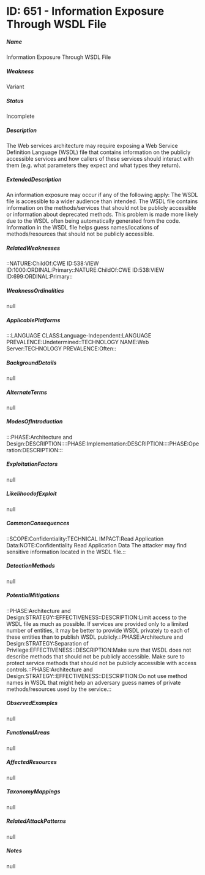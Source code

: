 # ID: 651 - Information Exposure Through WSDL File
<h5>Name</h5>Information Exposure Through WSDL File
<h5>Weakness</h5>Variant
<h5>Status</h5>Incomplete
<h5>Description</h5>The Web services architecture may require exposing a Web Service Definition Language (WSDL) file that contains information on the publicly accessible services and how callers of these services should interact with them (e.g. what parameters they expect and what types they return).
<h5>ExtendedDescription</h5>An information exposure may occur if any of the following apply: The WSDL file is accessible to a wider audience than intended. The WSDL file contains information on the methods/services that should not be publicly accessible or information about deprecated methods. This problem is made more likely due to the WSDL often being automatically generated from the code. Information in the WSDL file helps guess names/locations of methods/resources that should not be publicly accessible.
<h5>RelatedWeaknesses</h5>::NATURE:ChildOf:CWE ID:538:VIEW ID:1000:ORDINAL:Primary::NATURE:ChildOf:CWE ID:538:VIEW ID:699:ORDINAL:Primary::
<h5>WeaknessOrdinalities</h5>null
<h5>ApplicablePlatforms</h5>:::LANGUAGE CLASS:Language-Independent:LANGUAGE PREVALENCE:Undetermined::TECHNOLOGY NAME:Web Server:TECHNOLOGY PREVALENCE:Often::
<h5>BackgroundDetails</h5>null
<h5>AlternateTerms</h5>null
<h5>ModesOfIntroduction</h5>:::PHASE:Architecture and Design:DESCRIPTION::::PHASE:Implementation:DESCRIPTION::::PHASE:Operation:DESCRIPTION:::
<h5>ExploitationFactors</h5>null
<h5>LikelihoodofExploit</h5>null
<h5>CommonConsequences</h5>::SCOPE:Confidentiality:TECHNICAL IMPACT:Read Application Data:NOTE:Confidentiality Read Application Data The attacker may find sensitive information located in the WSDL file.::
<h5>DetectionMethods</h5>null
<h5>PotentialMitigations</h5>::PHASE:Architecture and Design:STRATEGY::EFFECTIVENESS::DESCRIPTION:Limit access to the WSDL file as much as possible. If services are provided only to a limited number of entities, it may be better to provide WSDL privately to each of these entities than to publish WSDL publicly.::PHASE:Architecture and Design:STRATEGY:Separation of Privilege:EFFECTIVENESS::DESCRIPTION:Make sure that WSDL does not describe methods that should not be publicly accessible. Make sure to protect service methods that should not be publicly accessible with access controls.::PHASE:Architecture and Design:STRATEGY::EFFECTIVENESS::DESCRIPTION:Do not use method names in WSDL that might help an adversary guess names of private methods/resources used by the service.::
<h5>ObservedExamples</h5>null
<h5>FunctionalAreas</h5>null
<h5>AffectedResources</h5>null
<h5>TaxonomyMappings</h5>null
<h5>RelatedAttackPatterns</h5>null
<h5>Notes</h5>null

